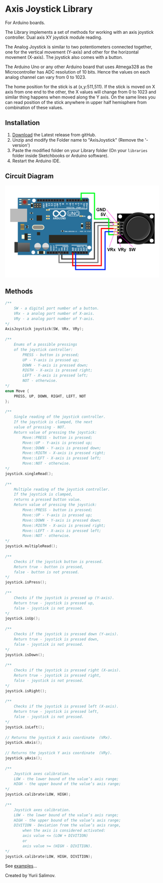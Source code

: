 # Axis Joystick Library

For Arduino boards.

The Library implements a set of methods for working with an axis joystick controller.
Dual axis XY joystick module reading.

The Analog Joystick is similar to two potentiometers connected together,
one for the vertical movement (Y-axis) and other for the horizontal movement (X-axis).
The joystick also comes with a button.

The Arduino Uno or any other Arduino board that uses Atmega328 as the Microcontroller
has ADC resolution of 10 bits. Hence the values on each analog channel can vary from 0 to 1023.

The home position for the stick is at (x,y:511,511). If the stick is moved on X axis
from one end to the other, the X values will change from 0 to 1023 and similar thing
happens when moved along the Y axis. On the same lines you can read position of the
stick anywhere in upper half hemisphere from combination of these values.

## Installation

1. [Download](https://github.com/YuriiSalimov/AxisJoystick/releases) the Latest release from gitHub.
2. Unzip and modify the Folder name to "AxisJoystick" (Remove the '-version')
3. Paste the modified folder on your Library folder
(On your `libraries` folder inside Sketchbooks or Arduino software).
4. Restart the Arduino IDE.

## Circuit Diagram

![Circuit Diagram](CircuitDiagram.png)

## Methods

```cpp
/**
    SW - a digital port number of a button.
    VRx - a analog port number of X-axis.
    VRy - a analog port number of Y-axis.
*/
AxisJoystick joystick(SW, VRx, VRy);

/**
    Enums of a possible pressings
    of the joystick controller:
        PRESS - button is pressed;
        UP - Y-axis is pressed up;
        DOWN - Y-axis is pressed down;
        RIGTH - X-axis is pressed right;
        LEFT - X-axis is pressed left;
        NOT - otherwise.
*/
enum Move {
    PRESS, UP, DOWN, RIGHT, LEFT, NOT
};

/**
    Single reading of the joystick controller.
    If the joystick is clamped, the next
    value of pressing - NOT.
    Return value of pressing the joystick:
        Move::PRESS - button is pressed;
        Move::UP - Y-axis is pressed up;
        Move::DOWN - Y-axis is pressed down;
        Move::RIGTH - X-axis is pressed right;
        Move::LEFT - X-axis is pressed left;
        Move::NOT - otherwise.
*/
joystick.singleRead();

/**
    Multiple reading of the joystick controller.
    If the joystick is clamped,
    returns a pressed button value.
    Return value of pressing the joystick:
        Move::PRESS - button is pressed;
        Move::UP - Y-axis is pressed up;
        Move::DOWN - Y-axis is pressed down;
        Move::RIGTH - X-axis is pressed right;
        Move::LEFT - X-axis is pressed left;
        Move::NOT - otherwise.
*/
joystick.multipleRead();

/**
    Checks if the joystick button is pressed.
    Return true - button is pressed,
    false - button is not pressed.
*/
joystick.isPress();

/**
    Checks if the joystick is pressed up (Y-axis).
    Return true - joystick is pressed up,
    false - joystick is not pressed.
*/
joystick.isUp();

/**
    Checks if the joystick is pressed down (Y-axis).
    Return true - joystick is pressed down,
    false - joystick is not pressed.
*/
joystick.isDown();

/**
    Checks if the joystick is pressed right (X-axis).
    Return true - joystick is pressed right,
    false - joystick is not pressed.
*/
joystick.isRight();

/**
    Checks if the joystick is pressed left (X-axis).
    Return true - joystick is pressed left,
    false - joystick is not pressed.
*/
joystick.isLeft();

// Returns the joystick X axis coordinate  (VRx).
joystick.xAxis();

// Returns the joystick Y axis coordinate  (VRy).
joystick.yAxis();

/**
    Joystick axes calibration.
    LOW - the lower bound of the value’s axis range;
    HIGH - the upper bound of the value’s axis range;
*/
joystick.calibrate(LOW, HIGH);

/**
    Joystick axes calibration.
    LOW - the lower bound of the value’s axis range;
    HIGH - the upper bound of the value’s axis range;
    DIVITION - Deviation from the value’s axis range,
        when the axis is considered activated:
        axis value <= (LOW + DIVITION)
        or
        axis value >= (HIGH - DIVITION).
*/
joystick.calibrate(LOW, HIGH, DIVITION);
```

See [examples](/examples)...

Created by Yurii Salimov.
